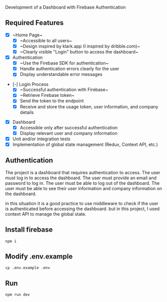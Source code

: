 Development of a Dashboard with Firebase Authentication

## Required Features

- [x] ~Home Page~
  - [x] ~Accessible to all users~
  - [x] ~Design inspired by klark.app (I inspired by dribble.com)~
  - [x] ~Clearly visible "Login" button to access the dashboard~
- [x] Authentication
  - [x] ~Use the Firebase SDK for authentication~
  - [x] Handle authentication errors clearly for the user
  - [x] Display understandable error messages
- [-] Login Process
  - [x] ~Successful authentication with Firebase~
  - [x] ~Retrieve Firebase token~
  - [x] Send the token to the endpoint
  - [x] Receive and store the usage token, user information, and company details
- [x] Dashboard
  - [x] Accessible only after successful authentication
  - [x] Display relevant user and company information
- [x] Unit and/or integration tests
- [x] Implementation of global state management (Redux, Context API, etc.)

## Authentication

The project is a dashboard that requires authentication to access. The user must log in to access the dashboard. The user must provide an email and password to log in. The user must be able to log out of the dashboard. The user must be able to see their user information and company information on the dashboard.

in this situation it is a good practice to use middleware to check if the user is authenticated before accessing the dashboard. but in this project, I used context API to manage the global state.

## Install firebase

```
npm i
```

## Modify .env.example

```
cp .env.example .env
```

## Run

```
npm run dev
```
